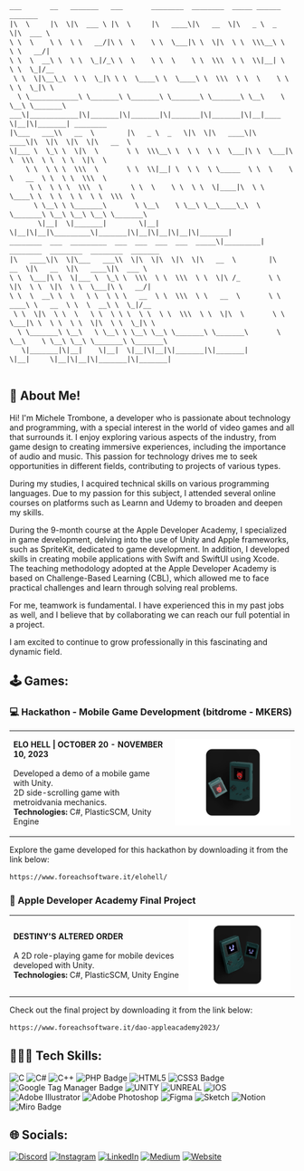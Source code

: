 <!-- <br />
<p align="center"><a href="https://micheletrombone.netsons.org"><img width="60%" alt="Hello, I'm Michele Trombone. I do open source!" src="./Assets/headertop.png" /></a></p>
<br /> -->
                                                                   
                            
                                                                                                                                                
 ```
 ___       __   _______   ___       ________  ________  _____ ______   _______                              
|\  \     |\  \|\  ___ \ |\  \     |\   ____\|\   __  \|\   _ \  _   \|\  ___ \                             
\ \  \    \ \  \ \   __/|\ \  \    \ \  \___|\ \  \|\  \ \  \\\__\ \  \ \   __/|                            
 \ \  \  __\ \  \ \  \_|/_\ \  \    \ \  \    \ \  \\\  \ \  \\|__| \  \ \  \_|/__                          
  \ \  \|\__\_\  \ \  \_|\ \ \  \____\ \  \____\ \  \\\  \ \  \    \ \  \ \  \_|\ \                         
   \ \____________\ \_______\ \_______\ \_______\ \_______\ \__\    \ \__\ \_______\                        
 ___\|____________|\|_______|\|_______|\|_______|\|_______|\|__|____ \|__|\|_______| ________               
|\___   ___\\   __  \        |\   _ \  _   \|\  \|\   ____\|\   ____\|\  \|\  \|\  \|\   __  \              
\|___ \  \_\ \  \|\  \       \ \  \\\__\ \  \ \  \ \  \___|\ \  \___|\ \  \\\  \ \  \ \  \|\  \             
     \ \  \ \ \  \\\  \       \ \  \\|__| \  \ \  \ \_____  \ \  \    \ \   __  \ \  \ \  \\\  \            
      \ \  \ \ \  \\\  \       \ \  \    \ \  \ \  \|____|\  \ \  \____\ \  \ \  \ \  \ \  \\\  \           
       \ \__\ \ \_______\       \ \__\    \ \__\ \__\____\_\  \ \_______\ \__\ \__\ \__\ \_______\          
        \|__|  \|_______|        \|__|     \|__|\|__|\_________\|_______|\|__|\|__|\|__|\|_______|          
 ________  ___  _________  ___  ___  ___  ___  _____\|_________| ________  ________  ________  _______      
|\   ____\|\  \|\___   ___\\  \|\  \|\  \|\  \|\   __  \        |\   __  \|\   __  \|\   ____\|\  ___ \     
\ \  \___|\ \  \|___ \  \_\ \  \\\  \ \  \\\  \ \  \|\ /_       \ \  \|\  \ \  \|\  \ \  \___|\ \   __/|    
 \ \  \  __\ \  \   \ \  \ \ \   __  \ \  \\\  \ \   __  \       \ \   ____\ \   __  \ \  \  __\ \  \_|/__  
  \ \  \|\  \ \  \   \ \  \ \ \  \ \  \ \  \\\  \ \  \|\  \       \ \  \___|\ \  \ \  \ \  \|\  \ \  \_|\ \ 
   \ \_______\ \__\   \ \__\ \ \__\ \__\ \_______\ \_______\       \ \__\    \ \__\ \__\ \_______\ \_______\
    \|_______|\|__|    \|__|  \|__|\|__|\|_______|\|_______|        \|__|     \|__|\|__|\|_______|\|_______|
                                                                                                                                                  
 ```


## 💁 About Me!

Hi! I'm Michele Trombone, a developer who is passionate about technology and programming, with a special interest in the world of video games and all that surrounds it. I enjoy exploring various aspects of the industry, from game design to creating immersive experiences, including the importance of audio and music. This passion for technology drives me to seek opportunities in different fields, contributing to projects of various types.

During my studies, I acquired technical skills on various programming languages. Due to my passion for this subject, I attended several online courses on platforms such as Learnn and Udemy to broaden and deepen my skills.

During the 9-month course at the Apple Developer Academy, I specialized in game development, delving into the use of Unity and Apple frameworks, such as SpriteKit, dedicated to game development. In addition, I developed skills in creating mobile applications with Swift and SwiftUI using Xcode. The teaching methodology adopted at the Apple Developer Academy is based on Challenge-Based Learning (CBL), which allowed me to face practical challenges and learn through solving real problems.

For me, teamwork is fundamental. I have experienced this in my past jobs as well, and I believe that by collaborating we can reach our full potential in a project.

I am excited to continue to grow professionally in this fascinating and dynamic field.

## 🕹️ Games: 

### 💻  Hackathon - Mobile Game Development (bitdrome - MKERS)

<table>
<tr>
<td>

<b>ELO HELL | OCTOBER 20 - NOVEMBER 10, 2023</b><br> 
<br> 
Developed a demo of a mobile game with Unity.<br>
2D side-scrolling game with metroidvania mechanics.<br>
<b>Technologies:</b> C#, PlasticSCM, Unity Engine  

</td>
<td align="center">
<a href="https://www.foreachsoftware.it/elohell/">
<img width="300px" alt="Elo Hell!" src="./Assets/dao.png" />
</a>
</td>
</tr>
</table>

Explore the game developed for this hackathon by downloading it from the link below:

```bash
https://www.foreachsoftware.it/elohell/
```


###  Apple Developer Academy Final Project

<table>
<tr>
<td>

<b>DESTINY'S ALTERED ORDER </b><br>
<br> 
A 2D role-playing game for mobile devices developed with Unity.  
<b>Technologies:</b> C#, PlasticSCM, Unity Engine

</td>
<td align="center">
<a href="https://www.foreachsoftware.it/dao-appleacademy2023/">
<img width="300px" alt="Elo Hell!" src="./Assets/elohell.png" />
</a>
</td>
</tr>
</table>

Check out the final project by downloading it from the link below:

```bash
https://www.foreachsoftware.it/dao-appleacademy2023/
```

## 👨🏻‍💻 Tech Skills:
![C](https://img.shields.io/badge/c-%2300599C.svg?style=for-the-badge&logo=c&logoColor=white) ![C#](https://img.shields.io/badge/c%23-%23239120.svg?style=for-the-badge&logo=c-sharp&logoColor=white) ![C++](https://img.shields.io/badge/c++-%2300599C.svg?style=for-the-badge&logo=c%2B%2B&logoColor=white) ![PHP Badge](https://img.shields.io/badge/PHP-777BB4?style=for-the-badge&logo=php&logoColor=white) ![HTML5](https://img.shields.io/badge/html5-%23E34F26.svg?style=for-the-badge&logo=html5&logoColor=white) ![CSS3 Badge](https://img.shields.io/badge/CSS3-1572B6?logo=css3&logoColor=fff&style=for-the-badge) ![Google Tag Manager Badge](https://img.shields.io/badge/Google%20Tag%20Manager-246FDB?logo=googletagmanager&logoColor=fff&style=for-the-badge) ![UNITY](https://img.shields.io/badge/Unity-%2320232a.svg?style=for-the-badge&logo=unity&logoColor=white) ![UNREAL](https://img.shields.io/badge/unreal-%2320232a.svg?style=for-the-badge&logo=unreal-engine&logoColor=white) ![IOS](https://img.shields.io/badge/IOS-%2320232a.svg?style=for-the-badge&logo=apple&logoColor=white) ![Adobe Illustrator](https://img.shields.io/badge/adobeillustrator-%23FF9A00.svg?style=for-the-badge&logo=adobeillustrator&logoColor=white) ![Adobe Photoshop](https://img.shields.io/badge/adobephotoshop-%2331A8FF.svg?style=for-the-badge&logo=adobephotoshop&logoColor=white)	![Figma](https://img.shields.io/badge/figma-%23F24E1E.svg?style=for-the-badge&logo=figma&logoColor=white) ![Sketch](https://img.shields.io/badge/Sketch-FFB387?style=for-the-badge&logo=sketch&logoColor=black) ![Notion](https://img.shields.io/badge/Notion-%23000000.svg?style=for-the-badge&logo=notion&logoColor=white) ![Miro Badge](https://img.shields.io/badge/Miro-050038?logo=miro&logoColor=fff&style=for-the-badge)


## 🌐 Socials:
[![Discord](https://img.shields.io/badge/Discord-%237289DA.svg?logo=discord&logoColor=white)](https://discord.gg/michele_trombone#9380) [![Instagram](https://img.shields.io/badge/Instagram-%23E4405F.svg?logo=Instagram&logoColor=white)](https://www.instagram.com/michele_trombone/) [![LinkedIn](https://img.shields.io/badge/LinkedIn-%230077B5.svg?logo=linkedin&logoColor=white)](https://www.linkedin.com/in/michele-trombone-470458233) [![Medium](https://img.shields.io/badge/Medium-12100E?logo=medium&logoColor=white)](https://medium.com/@micheletrombone) [![Website](https://img.shields.io/badge/Website-%23000000.svg?logo=internet-explorer&logoColor=white)](https://www.micheletrombone.netsons.org)
